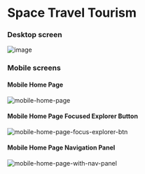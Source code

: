 # Space Travel Tourism

### Desktop screen
![image](https://user-images.githubusercontent.com/77301273/173187077-674bc0e4-f592-4a1f-8687-90db80216097.png)

### Mobile screens

#### Mobile Home Page

![mobile-home-page](https://user-images.githubusercontent.com/77301273/173187419-06c15d25-ef59-42d1-a9c6-c8e8cab89a41.png)

#### Mobile Home Page Focused Explorer Button

![mobile-home-page-focus-explorer-btn](https://user-images.githubusercontent.com/77301273/173187422-c8c606af-ab96-4cb8-a57d-a05b1f931d56.png)

#### Mobile Home Page Navigation Panel

![mobile-home-page-with-nav-panel](https://user-images.githubusercontent.com/77301273/173187427-bef8c7ee-cbe8-4931-bdcf-ff62b2a7b5f5.png)
